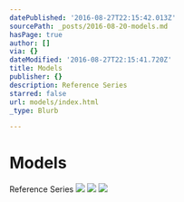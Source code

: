 ```yaml
---
datePublished: '2016-08-27T22:15:42.013Z'
sourcePath: _posts/2016-08-20-models.md
hasPage: true
author: []
via: {}
dateModified: '2016-08-27T22:15:41.720Z'
title: Models
publisher: {}
description: Reference Series
starred: false
url: models/index.html
_type: Blurb

---
```

# Models

Reference Series
![](https://the-grid-user-content.s3-us-west-2.amazonaws.com/41f7c00f-2264-45da-85d5-759c454f3f5d.jpg)
![](https://the-grid-user-content.s3-us-west-2.amazonaws.com/cf243e08-9455-4d45-8636-49c6bd55fa5c.jpg)
![](https://the-grid-user-content.s3-us-west-2.amazonaws.com/12b63c6a-d392-4019-a79e-587cae231c43.jpg)